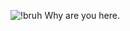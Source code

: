 ![!bruh](https://user-images.githubusercontent.com/77034355/154898976-1959354f-b182-42cd-8188-31d5c37470d4.jpeg)
Why are you here.
